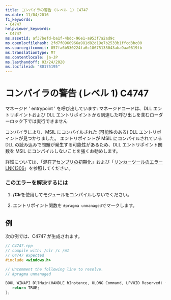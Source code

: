 ```yaml
---
title: コンパイラの警告 (レベル 1) C4747
ms.date: 11/04/2016
f1_keywords:
- C4747
helpviewer_keywords:
- C4747
ms.assetid: af37befd-ba1f-4bdc-96e1-a953f7a2ad9c
ms.openlocfilehash: 2fd7f0960966a981d82d19e7b2533b1ffcd3bc00
ms.sourcegitcommit: 857fa6b530224fa6c18675138043aba9aa0619fb
ms.translationtype: MT
ms.contentlocale: ja-JP
ms.lasthandoff: 03/24/2020
ms.locfileid: "80175195"
---
```

# <a name="compiler-warning-level-1-c4747"></a>コンパイラの警告 (レベル 1) C4747

マネージド ' entrypoint ' を呼び出しています: マネージドコードは、DLL エントリポイントおよび DLL エントリポイントから到達した呼び出しを含むローダーロック下では実行できません

コンパイラにより、MSIL にコンパイルされた (可能性のある) DLL エントリポイントが見つかりました。  エントリポイントが MSIL にコンパイルされている DLL の読み込みで問題が発生する可能性があるため、DLL エントリポイント関数を MSIL にコンパイルしないことを強くお勧めします。

詳細については、「[混在アセンブリの初期化](../../dotnet/initialization-of-mixed-assemblies.md)」および「[リンカーツールのエラー LNK1306](../../error-messages/tool-errors/linker-tools-error-lnk1306.md)」を参照してください。

### <a name="to-correct-this-error"></a>このエラーを解決するには

1. **/Clr**を使用してモジュールをコンパイルしないでください。

1. エントリポイント関数を `#pragma unmanaged`でマークします。

## <a name="example"></a>例

次の例では、C4747 が生成されます。

```cpp
// C4747.cpp
// compile with: /clr /c /W1
// C4747 expected
#include <windows.h>

// Uncomment the following line to resolve.
// #pragma unmanaged

BOOL WINAPI DllMain(HANDLE hInstance, ULONG Command, LPVOID Reserved) {
   return TRUE;
};
```
